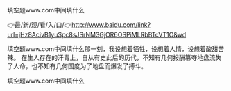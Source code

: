 填空题www.com中间填什么

👉最/新/观/看/入/口/👉http://www.baidu.com/link?url=jHz8AcivB1yuSpc8sJSrNM3GjOR6OSPiMLRbBTcVT1O&wd

填空题www.com中间填什么那一刻，我设想着牺牲，设想着人情，设想着酸甜苦辣。
在生人存在的汗青上，自从有史此后的历代，不知有几何报酬篡夺地盘流失了人命，也不知有几何国度为了地盘而爆发了搏斗。


填空题www.com中间填什么

